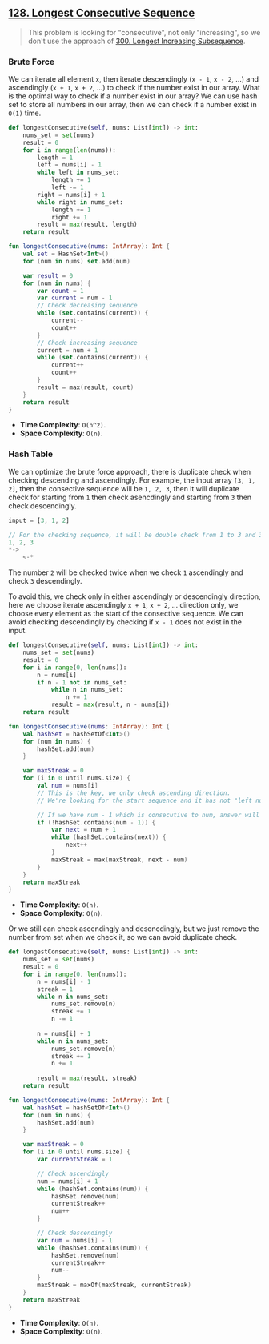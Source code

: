 ## [128. Longest Consecutive Sequence](https://leetcode.com/problems/longest-consecutive-sequence/)

> This problem is looking for "consecutive", not only "increasing", so we don't use the approach of [300. Longest Increasing Subsequence](../leetcode/300.longest-increasing-subsequence.md).

### Brute Force
We can iterate all element `x`, then iterate descendingly (`x - 1`, `x - 2`, ...) and ascendingly (`x + 1`, `x + 2`, ...) to check if the number exist in our array. What is the optimal way to check if a number exist in our array? We can use hash set to store all numbers in our array, then we can check if a number exist in `O(1)` time.

```python
def longestConsecutive(self, nums: List[int]) -> int:
    nums_set = set(nums)
    result = 0
    for i in range(len(nums)):
        length = 1
        left = nums[i] - 1
        while left in nums_set:
            length += 1
            left -= 1
        right = nums[i] + 1
        while right in nums_set:
            length += 1
            right += 1
        result = max(result, length)
    return result
```
```kotlin
fun longestConsecutive(nums: IntArray): Int {
    val set = HashSet<Int>()
    for (num in nums) set.add(num)

    var result = 0
    for (num in nums) {
        var count = 1
        var current = num - 1
        // Check decreasing sequence
        while (set.contains(current)) {
            current--
            count++
        }
        // Check increasing sequence
        current = num + 1
        while (set.contains(current)) {
            current++
            count++
        }
        result = max(result, count)
    }
    return result
}
```

* **Time Complexity**: `O(n^2)`.
* **Space Complexity**: `O(n)`.

### Hash Table
We can optimize the brute force approach, there is duplicate check when checking descending and ascendingly. For example, the input array `[3, 1, 2]`, then the consective sequence will be `1, 2, 3`, then it will duplicate check for starting from `1` then check asencdingly and starting from `3` then check descendingly. 

```js
input = [3, 1, 2]

// For the checking sequence, it will be double check from 1 to 3 and 3 to 1.
1, 2, 3
*->
    <-*
```

The number `2` will be checked twice when we check `1` ascendingly and check `3` descendingly.

To avoid this, we check only in either ascendingly or descendingly direction, here we choose iterate ascendingly `x + 1`, `x + 2`, ... direction only, we choose every element as the start of the consective sequence. We can avoid checking descendingly by checking if `x - 1` does not exist in the input.

```python
def longestConsecutive(self, nums: List[int]) -> int:
    nums_set = set(nums)
    result = 0
    for i in range(0, len(nums)):
        n = nums[i]
        if n - 1 not in nums_set:
            while n in nums_set:
                n += 1
            result = max(result, n - nums[i])
    return result
```

```kotlin
fun longestConsecutive(nums: IntArray): Int {
    val hashSet = hashSetOf<Int>()
    for (num in nums) {
        hashSet.add(num)
    }

    var maxStreak = 0
    for (i in 0 until nums.size) {
        val num = nums[i]
        // This is the key, we only check ascending direction.
        // We're looking for the start sequence and it has not "left number" (num - 1)

        // If we have num - 1 which is consecutive to num, answer will check at num - 1 iteration, not current iteration.
        if (!hashSet.contains(num - 1)) {
            var next = num + 1
            while (hashSet.contains(next)) {
                next++
            }
            maxStreak = max(maxStreak, next - num)
        }
    }
    return maxStreak
}
```

* **Time Complexity**: `O(n)`.
* **Space Complexity**: `O(n)`.

Or we still can check ascendingly and desencdingly, but we just remove the number from set when we check it, so we can avoid duplicate check.

```python
def longestConsecutive(self, nums: List[int]) -> int:
    nums_set = set(nums)
    result = 0
    for i in range(0, len(nums)):
        n = nums[i] - 1
        streak = 1
        while n in nums_set:
            nums_set.remove(n)
            streak += 1
            n -= 1
        
        n = nums[i] + 1
        while n in nums_set:
            nums_set.remove(n)
            streak += 1
            n += 1
        
        result = max(result, streak)
    return result
```

```kotlin
fun longestConsecutive(nums: IntArray): Int {
    val hashSet = hashSetOf<Int>()
    for (num in nums) {
        hashSet.add(num)
    }

    var maxStreak = 0
    for (i in 0 until nums.size) {
        var currentStreak = 1

        // Check ascendingly
        num = nums[i] + 1
        while (hashSet.contains(num)) {
            hashSet.remove(num)
            currentStreak++
            num++
        }

        // Check descendingly
        var num = nums[i] - 1
        while (hashSet.contains(num)) {
            hashSet.remove(num)
            currentStreak++
            num--
        }
        maxStreak = maxOf(maxStreak, currentStreak)
    }
    return maxStreak
}
```

* **Time Complexity**: `O(n)`.
* **Space Complexity**: `O(n)`.